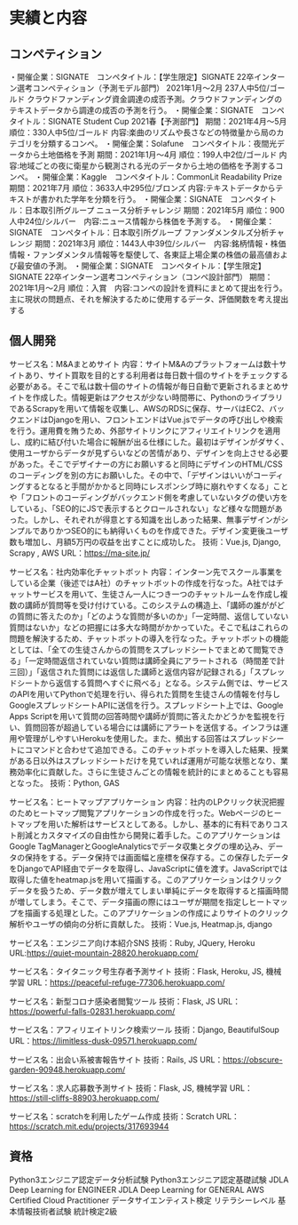 # 実績と内容
## コンペティション 
・開催企業：SIGNATE　コンペタイトル：【学生限定】SIGNATE 22卒インターン選考コンペティション（予測モデル部門） 2021年1月〜2月 237人中5位/ゴールド クラウドファンディング資金調達の成否予測。クラウドファンディングのテキストデータから調達の成否の予測を行う。
・開催企業：SIGNATE　コンペタイトル：SIGNATE Student Cup 2021春【予測部門】 期間：2021年4月〜5月 順位：330人中5位/ゴールド 内容:楽曲のリズムや長さなどの特徴量から局のカテゴリを分類するコンペ。
・開催企業：Solafune　コンペタイトル：夜間光データから土地価格を予測 期間：2021年1月〜4月 順位：199人中2位/ゴールド 内容:地域ごとの夜に衛星から観測される光のデータから土地の価格を予測するコンペ。
・開催企業：Kaggle　コンペタイトル：CommonLit Readability Prize 期間：2021年7月 順位：3633人中295位/ブロンズ 内容:テキストデータからテキストが書かれた学年を分類を行う。
・開催企業：SIGNATE　コンペタイトル：日本取引所グループ ニュース分析チャレンジ 期間：2021年5月 順位：900人中24位/シルバー　内容:ニュース情報から株価を予測する。
・開催企業：SIGNATE　コンペタイトル：日本取引所グループ ファンダメンタルズ分析チャレンジ 期間：2021年3月 順位：1443人中39位/シルバー　内容:銘柄情報・株価情報・ファンダメンタル情報等を駆使して、各東証上場企業の株価の最高値および最安値の予測。
・開催企業：SIGNATE　コンペタイトル：【学生限定】SIGNATE 22卒インターン選考コンペティション（コンペ設計部門） 期間： 2021年1月〜2月 順位：入賞　内容:コンペの設計を資料にまとめて提出を行う。主に現状の問題点、それを解決するために使用するデータ、評価関数を考え提出する

## 個人開発
サービス名：M&Aまとめサイト
内容：サイトM&Aのプラットフォームは数十サイトあり、サイト買取を目的とする利用者は毎日数十個のサイトをチェックする必要がある。そこで私は数十個のサイトの情報が毎日自動で更新されるまとめサイトを作成した。情報更新はアクセスが少ない時間帯に、PythonのライブラリであるScrapyを用いて情報を収集し、AWSのRDSに保存、サーバはEC2、バックエンドはDjangoを用い、フロントエンドはVue.jsでデータの呼び出しや検索を行う。運用費を賄うため、外部サイトリンクにアフィリエイトリンクを適用し、成約に結び付いた場合に報酬が出る仕様にした。最初はデザインがダサく、使用ユーザからデータが見ずらいなどの苦情があり、デザインを向上させる必要があった。そこでデザイナーの方にお願いすると同時にデザインのHTML/CSSのコーディングを別の方にお願いした。その中で、「デザインはいいがコーディングするとなると手間がかかると同時にレスポンシブ時に崩れやすくなる」ことや「フロントのコーディングがバックエンド側を考慮していないタグの使い方をしている」、「SEO的にJSで表示するとクロールされない」など様々な問題があった。しかし、それぞれが得意とする知識を出しあった結果、無事デザインがシンプルでありかつSEO的にも納得いくものを作成できた。デザイン変更後ユーザ数も増加し、月額5万円の収益を出すことに成功した。
技術：Vue.js, Django, Scrapy , AWS
URL：https://ma-site.jp/

サービス名：社内効率化チャットボット
内容：インターン先でスクール事業をしている企業（後述ではA社）のチャットボットの作成を行なった。A社ではチャットサービスを用いて、生徒さん一人につき一つのチャットルームを作成し複数の講師が質問等を受け付けている。このシステムの構造上、「講師の誰ががどの質問に答えたのか」「どのような質問が多いのか」「一定時間、返信していない質問はないか」などの把握には多大な時間がかかっていた。そこで私はこれらの問題を解決するため、チャットボットの導入を行なった。チャットボットの機能としては、「全ての生徒さんからの質問をスプレッドシートでまとめて閲覧できる」「一定時間返信されていない質問は講師全員にアラートされる（時間差で計三回）」「返信された質問には返信した講師と返信内容が記録される」「スプレッドシートから返信する質問へすぐに飛べる」となる。システム側では、サービスのAPIを用いてPythonで処理を行い、得られた質問を生徒さんの情報を付与しGoogleスプレッドシートAPIに送信を行う。スプレッドシート上では、Google Apps Scriptを用いて質問の回答時間や講師が質問に答えたかどうかを監視を行い、質問回答が超過している場合には講師にアラートを送信する。インフラは運用や管理がしやすいHerokuを使用した。また、頻出する回答はスプレッドシートにコマンドと合わせて追加できる。このチャットボットを導入した結果、授業がある日以外はスプレッドシートだけを見ていれば運用が可能な状態となり、業務効率化に貢献した。さらに生徒さんごとの情報を統計的にまとめることも容易となった。
技術：Python, GAS

サービス名：ヒートマップアプリケーション
内容：社内のLPクリック状況把握のためヒートマップ閲覧アプリケーションの作成を行った。Webページのヒートマップを用いた解析はサービスとしてある。しかし、基本的に有料でありコスト削減とカスタマイズの自由性から開発に着手した。このアプリケーションはGoogle TagManagerとGoogleAnalyticsでデータ収集とタグの埋め込み、データの保持をする。データ保持では画面幅と座標を保存する。この保存したデータをDjangoでAPI経由でデータを取得し、JavaScriptに値を渡す。JavaScriptでは取得した値をheatmap.jsを用いて描画する。このアプリケーションはクリックデータを扱うため、データ数が増えてしまい単純にデータを取得すると描画時間が増してしまう。そこで、データ描画の際にはユーザが期間を指定しヒートマップを描画する処理とした。このアプリケーションの作成によりサイトのクリック解析やユーザの傾向の分析に貢献した。
技術：Vue.js, Heatmap.js, django

サービス名：エンジニア向け本紹介SNS
技術：Ruby, JQuery, Heroku
URL:https://quiet-mountain-28820.herokuapp.com/

サービス名：タイタニック号生存者予測サイト
技術：Flask, Heroku, JS, 機械学習
URL：https://peaceful-refuge-77306.herokuapp.com/

サービス名：新型コロナ感染者閲覧ツール
技術：Flask, JS
URL：https://powerful-falls-02831.herokuapp.com/

サービス名：アフィリエイトリンク検索ツール
技術：Django, BeautifulSoup
URL：https://limitless-dusk-09571.herokuapp.com/

サービス名：出会い系被害報告サイト
技術：Rails, JS
URL：https://obscure-garden-90948.herokuapp.com/

サービス名：求人応募数予測サイト
技術：Flask, JS, 機械学習
URL：https://still-cliffs-88903.herokuapp.com/

サービス名：scratchを利用したゲーム作成
技術：Scratch
URL：https://scratch.mit.edu/projects/317693944

## 資格
Python3エンジニア認定データ分析試験
Python3エンジニア認定基礎試験
JDLA Deep Learning for ENGINEER
JDLA Deep Learning for GENERAL
AWS Certified Cloud Practitioner
データサイエンティスト検定 リテラシーレベル
基本情報技術者試験
統計検定2級
